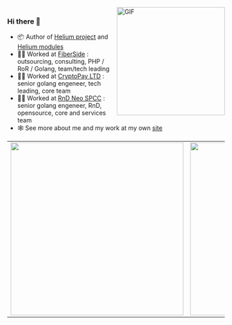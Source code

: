  <img align="right" height="250" alt="GIF" src="https://raw.githubusercontent.com/im-kulikov/im-kulikov/master/logo.gif" />

### Hi there 👋

- 📦 Author of [Helium project](https://github.com/im-kulikov/helium) and [Helium modules](https://github.com/go-helium)
- 👨‍💻 Worked at [FiberSide](https://fiberside.ru) : outsourcing, consulting, PHP / RoR / Golang, team/tech leading
- 👨‍💻 Worked at [CryptoPay LTD](https://cryptopay.me) : senior golang engeneer, tech leading, core team
- 👨‍💻 Worked at [RnD Neo SPCC](https://nspcc.ru) : senior golang engeneer, RnD, opensource, core and services team
- 🕸 See more about me and my work at my own [site](https://kulikov.im)


<table border="0">
  <tr>
    <td>
      <img width="400" src="https://github-readme-stats.vercel.app/api?username=im-kulikov&show_icons=true&hide_border=true&count_private=true">
    </td>
    <td>
      <img width="400" src="https://github-readme-stats.vercel.app/api/top-langs/?username=im-kulikov&show_icons=true&hide_border=true&count_private=true&layout=compact&hide=php">
    </td>
  </tr>
</table>
